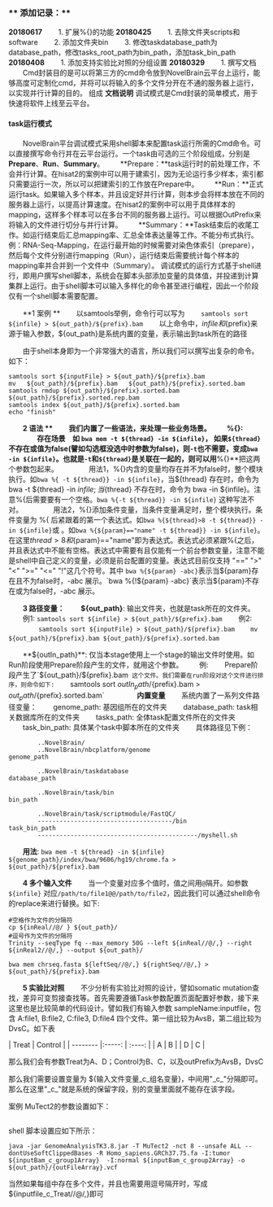 ### ** 添加记录：**
**20180617**
　　1. 扩展%{}的功能
**20180425**
　　1. 去除文件夹scripts和software
　　2. 添加文件夹bin
　　3. 修改taskdatabase_path为database_path，修改tasks_root_path为bin_path，添加task_bin_path
**20180408**
　　1. 添加支持实验比对照的分组设置
**20180329**
　　1. 撰写文档
&nbsp;
&nbsp;
　　Cmd封装目的是可以将第三方的cmd命令放到NovelBrain云平台上运行，能够高度可定制化cmd，并将可以将输入的多个文件分开在不通的服务器上运行，以实现并行计算的目的。
组成
**文档说明**
调试模式是Cmd封装的简单模式，用于快速将软件上线至云平台。
#### **task运行模式**
　　NovelBrain平台调试模式采用shell脚本来配置task运行所需的Cmd命令。可以直接撰写命令行并在云平台运行。一个task由可选的三个阶段组成，分别是 **Prepare**、**Run**、**Summary**。
　　**Prepare：**task运行时的前处理工作，不会并行计算。在hisat2的案例中可以用于建索引，因为无论运行多少样本，索引都只需要运行一次，所以可以把建索引的工作放在Prepare中。
　　**Run：**正式运行task。如果输入多个样本，并且设定好并行计算，则本步会将样本放在不同的服务器上运行，以提高计算速度。在hisat2的案例中可以用于具体样本的mapping，这样多个样本可以在多台不同的服务器上运行。可以根据OutPrefix来将输入的文件进行切分与并行计算。
　　**Summary：**Task结束后的收尾工作。如运行结束后汇总mapping率、汇总全体表达量等工作。不能分布式执行。
	例：RNA-Seq-Mapping，在运行最开始的时候需要对染色体索引（prepare），然后每个文件分别进行mapping（Run），运行结束后需要统计每个样本的mapping率并合并到一个文件中（Summary）。
	调试模式的运行方式基于shell进行，即用户撰写shell脚本，系统会在脚本头部添加变量的具体值，并投递到计算集群上运行。由于shell脚本可以输入多样化的命令甚至进行编程，因此一个阶段仅有一个shell脚本需要配置。

　　**1 案例 **
　　以samtools举例，命令行可以写为
　　`samtools sort ${infile} > ${out_path}/${prefix}.bam`
　　以上命令中，${infile}和${prefix}来源于输入参数，${out_path}是系统内置的变量，表示输出到task所在的路径

　　由于shell本身即为一个非常强大的语言，所以我们可以撰写出复杂的命令。如下：
```
samtools sort ${inputFile} > ${out_path}/${prefix}.bam
mv   ${out_path}/${prefix}.bam   ${out_path}/${prefix}.sorted.bam
samtools rmdup ${out_path}/${prefix}.sorted.bam ${out_path}/${prefix}.sorted.rep.bam
samtools index ${out_path}/${prefix}.sorted.bam
echo "finish"
```
　　**2 语法 **
　　我们内置了一些语法，来处理一些业务场景。
　　**%{}**: 
　　　　存在场景　如 `bwa mem -t ${thread} -in ${infile}`， 如果`${thread}`不存在或值为false(譬如勾选框没选中时参数为false)，则`-t`也不需要，变成`bwa -in ${infile}`。也就是`-t`和`${thread}`是关联在一起的，则可以用**%{}**把这两个参数包起来。
　　　　用法1，%{}内含的变量均存在并不为false时，整个模块执行。如`bwa %{ -t ${thread}} -in ${infile}`，当${thread} 存在时，命令为 bwa -t ${thread} -in ${infile}; 当${thread} 不存在时，命令为 bwa -in ${infile}。注意%{后需要要有一个空格。`bwa %{-t ${thread}} -in ${infile}` 这种写法不对。
　　　　用法2，%{}添加条件变量，当条件变量满足时，整个模块执行。条件变量为 %{ 后紧跟着的第一个表达式。如`bwa %{${thread}>8 -t ${thread}} -in ${infile}`或 。如`bwa %{${param}=="name" -t ${thread}} -in ${infile}`。在这里${thread}>8和${param}=="name"即为表达式。表达式必须紧跟%{之后，并且表达式中不能有空格。表达式中需要有且仅能有一个前台参数变量，注意不能是shell中自己定义的变量，必须是前台配置的变量。表达式目前仅支持 "==" ">" "<" ">=" "<=" "!"这几个符号。其中 `bwa %{${param} -abc}`表示当${param}存在且不为false时，-abc 展示。`bwa %{!${param} -abc}`表示当${param}不存在或为false时，-abc 展示。

　　**3 路径变量：**
　　**${out_path}**: 输出文件夹，也就是task所在的文件夹。
　　例1: `samtools sort ${infile} > ${out_path}/${prefix}.bam`
　　例2: 
　　```
　　samtools sort ${inputFile} > ${out_path}/${prefix}.bam
　　mv ${out_path}/${prefix}.bam ${out_path}/${prefix}.sorted.bam
　　```

　　**${outIn_path}**: 仅当本stage使用上一个stage的输出文件时使用。如Run阶段使用Prepare阶段产生的文件，就用这个参数。
　　例: 
　　Prepare阶段产生了`${out_path}/${prefix}.bam` 这个文件。我们需要在run阶段对这个文件进行排序，则命令如下:
　　`samtools sort  ${outIn_path}/${prefix}.bam > ${out_path}/${prefix}.sorted.bam`
　　
　　**内置变量**
　　系统内置了一系列文件路径变量：
　　genome_path: 基因组所在的文件夹
　　database_path: task相关数据库所在的文件夹
　　tasks_path: 全体task配置文件所在的文件夹
　　task_bin_path: 具体某个task中脚本所在的文件夹
　　具体路径见下例： 
	
```
		..NovelBrain/
		..NovelBrain/nbcplatform/genome                              genome_path

		..NovelBrain/taskdatabase                                    database_path

		..NovelBrain/task/bin                                        bin_path

		..NovelBrain/task/scriptmodule/FastQC/
		-------------------------------------/bin                    task_bin_path
		--------------------------------------------/myshell.sh
```
　　**用法**: `bwa mem -t ${thread} -in ${infile} ${genome_path}/index/bwa/9606/hg19/chrome.fa > ${out_path}/${prefix}.bam`

　　**4 多个输入文件**
　　当一个变量对应多个值时，值之间用`@`隔开。如参数 `${infile}` 对应`/path/to/file1@@/path/to/file2`，因此我们可以通过shell命令的replace来进行替换。如下:
```
#空格作为文件的分隔符
cp ${inReal//@/ } ${out_path}/
#逗号作为文件的分隔符
Trinity --seqType fq --max_memory 50G --left ${inReal//@/,} --right ${inReal2//@/,} --output ${out_path}/

bwa mem chrseq.fasta ${leftSeq//@/,} ${rightSeq//@/,} > ${out_path}/${prefix}.bam

```
	
　　**5 实验比对照**
　　不少分析有实验比对照的设计，譬如somatic mutation查找，差异可变剪接查找等。首先需要遵循Task参数配置页面配置好参数，接下来这里也是比较简单的代码设计。譬如我们有输入参数 sampleName:inputfile，包含 A:file1, B:file2, C:file3, D:file4 四个文件。第一组比较为AvsB，第二组比较为DvsC。如下表
  
| Treat       | Control   | 
| --------   |:-----:  | :----:  |
| A    | B	| 
| D	   | C  | 

那么我们会有参数Treat为A、D；Control为B、C，以及outPrefix为AvsB，DvsC

那么我们需要设置变量为 ${输入文件变量\_c_组名变量}，中间用"\_c_"分隔即可。那么在这里"\_c_"就是系统的保留字段，别的变量里面就不能存在该字段。

案例
MuTect2的参数设置如下：
 <div style="text-align:center">
<img data-src="mutect2.png" width="700px"></img>
</div>

shell 脚本设置应如下所示：
```	
java -jar GenomeAnalysisTK3.8.jar -T MuTect2 -nct 8 --unsafe ALL --dontUseSoftClippedBases -R Homo_sapiens.GRCh37.75.fa -I:tumor ${inputBam_c_group1Array}  -I:normal ${inputBam_c_group2Array} -o ${out_path}/{outFileArray}.vcf
```	
当然如果每组中存在多个文件，并且也需要用逗号隔开时，写成 ${inputfile_c_Treat//@/,}即可


　　


